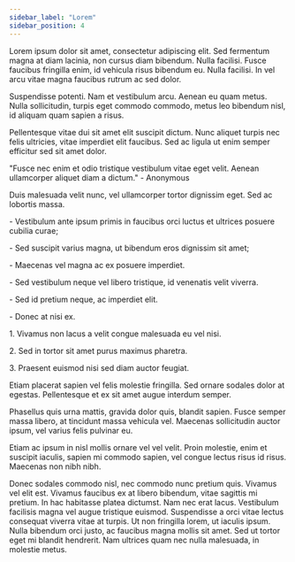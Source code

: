 ```yaml
---
sidebar_label: "Lorem"
sidebar_position: 4
---
```


Lorem ipsum dolor sit amet, consectetur adipiscing elit. Sed fermentum
magna at diam lacinia, non cursus diam bibendum. Nulla facilisi. Fusce
faucibus fringilla enim, id vehicula risus bibendum eu. Nulla facilisi.
In vel arcu vitae magna faucibus rutrum ac sed dolor.

Suspendisse potenti. Nam et vestibulum arcu. Aenean eu quam metus. Nulla
sollicitudin, turpis eget commodo commodo, metus leo bibendum nisl, id
aliquam quam sapien a risus.

Pellentesque vitae dui sit amet elit suscipit dictum. Nunc aliquet
turpis nec felis ultricies, vitae imperdiet elit faucibus. Sed ac ligula
ut enim semper efficitur sed sit amet dolor.

\"Fusce nec enim et odio tristique vestibulum vitae eget velit. Aenean
ullamcorper aliquet diam a dictum.\" - Anonymous

Duis malesuada velit nunc, vel ullamcorper tortor dignissim eget. Sed ac
lobortis massa.

\- Vestibulum ante ipsum primis in faucibus orci luctus et ultrices
posuere cubilia curae;

\- Sed suscipit varius magna, ut bibendum eros dignissim sit amet;

\- Maecenas vel magna ac ex posuere imperdiet.

\- Sed vestibulum neque vel libero tristique, id venenatis velit
viverra.

\- Sed id pretium neque, ac imperdiet elit.

\- Donec at nisi ex.

1\. Vivamus non lacus a velit congue malesuada eu vel nisi.

2\. Sed in tortor sit amet purus maximus pharetra.

3\. Praesent euismod nisi sed diam auctor feugiat.

Etiam placerat sapien vel felis molestie fringilla. Sed ornare sodales
dolor at egestas. Pellentesque et ex sit amet augue interdum semper.

Phasellus quis urna mattis, gravida dolor quis, blandit sapien. Fusce
semper massa libero, at tincidunt massa vehicula vel. Maecenas
sollicitudin auctor ipsum, vel varius felis pulvinar eu.

Etiam ac ipsum in nisl mollis ornare vel vel velit. Proin molestie, enim
et suscipit iaculis, sapien mi commodo sapien, vel congue lectus risus
id risus. Maecenas non nibh nibh.

Donec sodales commodo nisl, nec commodo nunc pretium quis. Vivamus vel
elit est. Vivamus faucibus ex at libero bibendum, vitae sagittis mi
pretium. In hac habitasse platea dictumst. Nam nec erat lacus.
Vestibulum facilisis magna vel augue tristique euismod. Suspendisse a
orci vitae lectus consequat viverra vitae at turpis. Ut non fringilla
lorem, ut iaculis ipsum. Nulla bibendum orci justo, ac faucibus magna
mollis sit amet. Sed ut tortor eget mi blandit hendrerit. Nam ultrices
quam nec nulla malesuada, in molestie metus.

